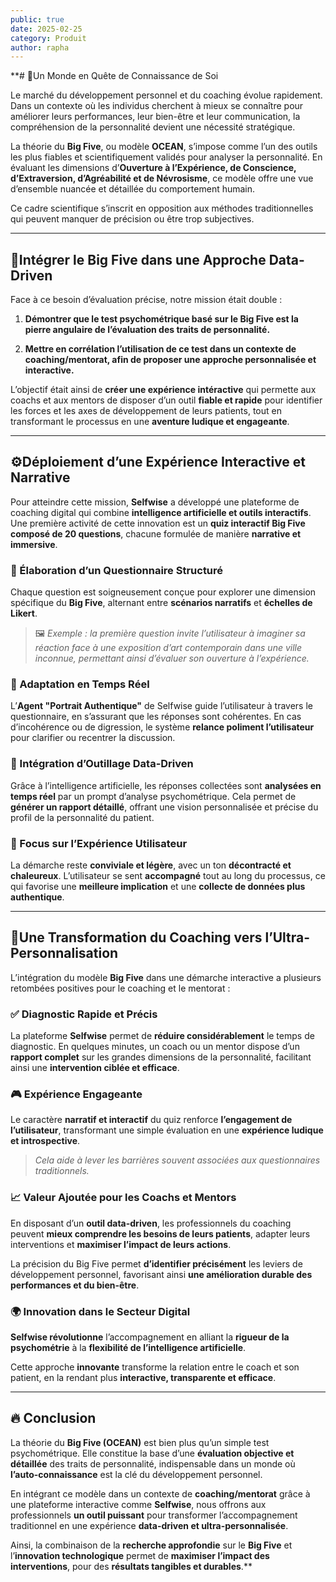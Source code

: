 ```yaml
---
public: true
date: 2025-02-25
category: Produit
author: rapha
---
```



**# 🚀Un Monde en Quête de Connaissance de Soi  


Le marché du développement personnel et du coaching évolue rapidement. Dans un contexte où les individus cherchent à mieux se connaître pour améliorer leurs performances, leur bien-être et leur communication, la compréhension de la personnalité devient une nécessité stratégique.  

  

La théorie du **Big Five**, ou modèle **OCEAN**, s’impose comme l’un des outils les plus fiables et scientifiquement validés pour analyser la personnalité. En évaluant les dimensions d’**Ouverture à l’Expérience, de Conscience, d’Extraversion, d’Agréabilité et de Névrosisme**, ce modèle offre une vue d’ensemble nuancée et détaillée du comportement humain.  

  

Ce cadre scientifique s’inscrit en opposition aux méthodes traditionnelles qui peuvent manquer de précision ou être trop subjectives.  

  

---

  

## 🎯Intégrer le Big Five dans une Approche Data-Driven  

  

Face à ce besoin d’évaluation précise, notre mission était double :  

  

1. **Démontrer que le test psychométrique basé sur le Big Five est la pierre angulaire de l’évaluation des traits de personnalité.**  

2. **Mettre en corrélation l’utilisation de ce test dans un contexte de coaching/mentorat, afin de proposer une approche personnalisée et interactive.**  

  

L’objectif était ainsi de **créer une expérience intéractive** qui permette aux coachs et aux mentors de disposer d’un outil **fiable et rapide** pour identifier les forces et les axes de développement de leurs patients, tout en transformant le processus en une **aventure ludique et engageante**.  

  

---

  

## ⚙️Déploiement d’une Expérience Interactive et Narrative  

  

Pour atteindre cette mission, **Selfwise** a développé une plateforme de coaching digital qui combine **intelligence artificielle et outils interactifs**. Une première activité de cette innovation est un **quiz interactif Big Five composé de 20 questions**, chacune formulée de manière **narrative et immersive**.  

  

### 🔹 Élaboration d’un Questionnaire Structuré  

Chaque question est soigneusement conçue pour explorer une dimension spécifique du **Big Five**, alternant entre **scénarios narratifs** et **échelles de Likert**.  

> 🖼️ *Exemple : la première question invite l’utilisateur à imaginer sa réaction face à une exposition d’art contemporain dans une ville inconnue, permettant ainsi d’évaluer son ouverture à l’expérience.*  

  

### 🔹 Adaptation en Temps Réel  

L’**Agent "Portrait Authentique"** de Selfwise guide l’utilisateur à travers le questionnaire, en s’assurant que les réponses sont cohérentes. En cas d’incohérence ou de digression, le système **relance poliment l’utilisateur** pour clarifier ou recentrer la discussion.  

  

### 🔹 Intégration d’Outillage Data-Driven  

Grâce à l’intelligence artificielle, les réponses collectées sont **analysées en temps réel** par un prompt d’analyse psychométrique. Cela permet de **générer un rapport détaillé**, offrant une vision personnalisée et précise du profil de la personnalité du patient.  

  

### 🔹 Focus sur l’Expérience Utilisateur  

La démarche reste **conviviale et légère**, avec un ton **décontracté et chaleureux**. L’utilisateur se sent **accompagné** tout au long du processus, ce qui favorise une **meilleure implication** et une **collecte de données plus authentique**.  

  

---

  

## 🎯Une Transformation du Coaching vers l’Ultra-Personnalisation  

  

L’intégration du modèle **Big Five** dans une démarche interactive a plusieurs retombées positives pour le coaching et le mentorat :  

  

### ✅ **Diagnostic Rapide et Précis**  

La plateforme **Selfwise** permet de **réduire considérablement** le temps de diagnostic. En quelques minutes, un coach ou un mentor dispose d’un **rapport complet** sur les grandes dimensions de la personnalité, facilitant ainsi une **intervention ciblée et efficace**.  

  

### 🎮 **Expérience Engageante**  

Le caractère **narratif et interactif** du quiz renforce **l’engagement de l’utilisateur**, transformant une simple évaluation en une **expérience ludique et introspective**.  

> *Cela aide à lever les barrières souvent associées aux questionnaires traditionnels.*  

  

### 📈 **Valeur Ajoutée pour les Coachs et Mentors**  

En disposant d’un **outil data-driven**, les professionnels du coaching peuvent **mieux comprendre les besoins de leurs patients**, adapter leurs interventions et **maximiser l’impact de leurs actions**.  

  

La précision du Big Five permet **d’identifier précisément** les leviers de développement personnel, favorisant ainsi **une amélioration durable des performances et du bien-être**.  

  

### 🌍 **Innovation dans le Secteur Digital**  

**Selfwise révolutionne** l’accompagnement en alliant la **rigueur de la psychométrie** à la **flexibilité de l’intelligence artificielle**.  

  

Cette approche **innovante** transforme la relation entre le coach et son patient, en la rendant plus **interactive, transparente et efficace**.  

  

---

  

## 🔥 Conclusion  

  

La théorie du **Big Five (OCEAN)** est bien plus qu’un simple test psychométrique. Elle constitue la base d’une **évaluation objective et détaillée** des traits de personnalité, indispensable dans un monde où **l’auto-connaissance** est la clé du développement personnel.  

  

En intégrant ce modèle dans un contexte de **coaching/mentorat** grâce à une plateforme interactive comme **Selfwise**, nous offrons aux professionnels **un outil puissant** pour transformer l’accompagnement traditionnel en une expérience **data-driven et ultra-personnalisée**.  

  

Ainsi, la combinaison de la **recherche approfondie** sur le **Big Five** et l’**innovation technologique** permet de **maximiser l’impact des interventions**, pour des **résultats tangibles et durables**.**